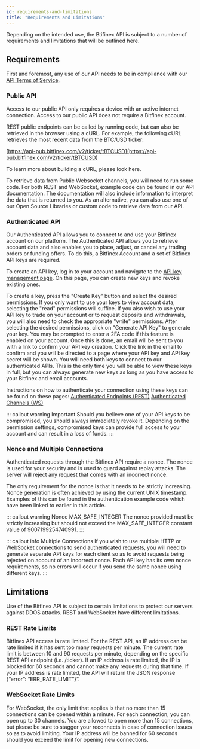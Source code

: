 ```yaml
---
id: requirements-and-limitations
title: "Requirements and Limitations"
---
```


Depending on the intended use, the Btifinex API is subject to a number of requirements and limitations that will be outlined here.

## Requirements

First and foremost, any use of our API needs to be in compliance with our [API Terms of Service](https://www.bitfinex.com/legal/api_terms).

### Public API

Access to our public API only requires a device with an active internet connection. Access to our public API does not require a Bitfinex account.

REST public endpoints can be called by running code, but can also be retrieved in the browser using a cURL. For example, the following cURL retrieves the most recent data from the BTC/USD ticker:

[https://api-pub.bitfinex.com/v2/ticker/tBTCUSD](https://api-pub.bitfinex.com/v2/ticker/tBTCUSD)

To learn more about building a cURL, please look here.

To retrieve data from Public Websocket channels, you will need to run some code. For both REST and WebSocket, example code can be found in our API documentation. The documentation will also include information to interpret the data that is returned to you. As an alternative, you can also use one of our Open Source Libraries or custom code to retrieve data from our API.

### Authenticated API

Our Authenticated API allows you to connect to and use your Bitfinex account on our platform. The Authenticated API allows you to retrieve account data and also enables you to place, adjust, or cancel any trading orders or funding offers. To do this, a Bitfinex Account and a set of Bitfinex API keys are required.

To create an API key, log in to your account and navigate to the [API key management page](https://www.bitfinex.com/api#createkey). On this page, you can create new keys and revoke existing ones.

To create a key, press the "Create Key" button and select the desired permissions. If you only want to use your keys to view account data, selecting the "read" permissions will suffice. If you also wish to use your API key to trade on your account or to request deposits and withdrawals, you will also need to check the appropriate "write" permissions. After selecting the desired permissions, click on "Generate API Key" to generate your key. You may be prompted to enter a 2FA code if this feature is enabled on your account. Once this is done, an email will be sent to you with a link to confirm your API key creation. Click the link in the email to confirm and you will be directed to a page where your API key and API key secret will be shown. You will need both keys to connect to our authenticated APIs. This is the only time you will be able to view these keys in full, but you can always generate new keys as long as you have access to your Bitfinex and email accounts.

Instructions on how to authenticate your connection using these keys can be found on these pages:
[Authenticated Endpoints (REST)](doc:rest-auth)
[Authenticated Channels (WS)](doc:ws-auth)


::: callout warning Important
Should you believe one of your API keys to be compromised, you should always immediately revoke it. Depending on the permission settings, compromised keys can provide full access to your account and can result in a loss of funds.
:::


### Nonce and Multiple Connections

Authenticated requests through the Bitfinex API require a nonce. The nonce is used for your security and is used to guard against replay attacks. The server will reject any request that comes with an incorrect nonce.

The only requirement for the nonce is that it needs to be strictly increasing. Nonce generation is often achieved by using the current UNIX timestamp. Examples of this can be found in the authentication example code which have been linked to earlier in this article.


::: callout warning Nonce MAX_SAFE_INTEGER
The nonce provided must be strictly increasing but should not exceed the MAX_SAFE_INTEGER constant value of 9007199254740991.
:::


::: callout info Multiple Connections
If you wish to use multiple HTTP or WebSocket connections to send authenticated requests, you will need to generate separate API keys for each client so as to avoid requests being rejected on account of an incorrect nonce. Each API key has its own nonce requirements, so no errors will occur if you send the same nonce using different keys.
:::


## Limitations

Use of the Bitfinex API is subject to certain limitations to protect our servers against DDOS attacks. REST and WebSocket have different limitations.

### REST Rate Limits

Bitfinex API access is rate limited. For the REST API, an IP address can be rate limited if it has sent too many requests per minute. The current rate limit is between 10 and 90 requests per minute, depending on the specific REST API endpoint (i.e. /ticker). If an IP address is rate limited, the IP is blocked for 60 seconds and cannot make any requests during that time. If your IP address is rate limited, the API will return the JSON response {“error”: “ERR_RATE_LIMIT”}”.

### WebSocket Rate Limits

For WebSocket, the only limit that applies is that no more than 15 connections can be opened within a minute. For each connection, you can open up to 30 channels. You are allowed to open more than 15 connections, but please be sure to stagger your reconnects in case of connection issues so as to avoid limiting. Your IP address will be banned for 60 seconds should you exceed the limit for opening new connections.
